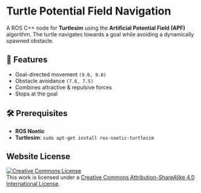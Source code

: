 # Turtle Potential Field Navigation

A ROS C++ node for **Turtlesim** using the **Artificial Potential Field (APF)** algorithm. The turtle navigates towards a goal while avoiding a dynamically spawned obstacle.

## 🚀 Features
- Goal-directed movement `(9.0, 9.0)`
- Obstacle avoidance `(7.6, 7.5)`
- Combines attractive & repulsive forces
- Stops at the goal

## 🛠️ Prerequisites
- **ROS Noetic**
- **Turtlesim**: `sudo apt-get install ros-noetic-turtlesim`

## Website License
<a rel="license" href="http://creativecommons.org/licenses/by-sa/4.0/"><img alt="Creative Commons License" style="border-width:0" src="https://i.creativecommons.org/l/by-sa/4.0/88x31.png" /></a><br />This work is licensed under a <a rel="license" href="http://creativecommons.org/licenses/by-sa/4.0/">Creative Commons Attribution-ShareAlike 4.0 International License</a>.
